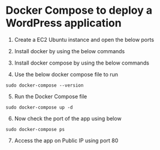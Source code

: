 # Docker Compose to deploy a WordPress application

1. Create a EC2 Ubuntu instance and open the below ports 

2. Install docker by using the below commands

3. Install docker compose by using the below commands 

4. Use the below docker compose file to run
```
sudo docker-compose --version
```

5. Run the Docker Compose file
```
sudo docker-compose up -d
```
6. Now check the port of the app using below
```
sudo docker-compose ps
```
7. Access the app on Public IP using port 80 
